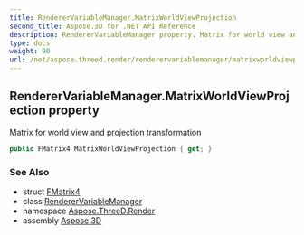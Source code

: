 ```yaml
---
title: RendererVariableManager.MatrixWorldViewProjection
second_title: Aspose.3D for .NET API Reference
description: RendererVariableManager property. Matrix for world view and projection transformation
type: docs
weight: 90
url: /net/aspose.threed.render/renderervariablemanager/matrixworldviewprojection/
---
```

## RendererVariableManager.MatrixWorldViewProjection property

Matrix for world view and projection transformation

```csharp
public FMatrix4 MatrixWorldViewProjection { get; }
```

### See Also

* struct [FMatrix4](../../../aspose.threed.utilities/fmatrix4/)
* class [RendererVariableManager](../)
* namespace [Aspose.ThreeD.Render](../../../aspose.threed.render/)
* assembly [Aspose.3D](../../../)


